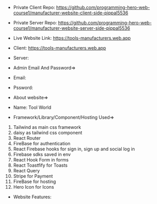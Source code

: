 * Private Client Repo: https://github.com/programming-hero-web-course1/manufacturer-website-client-side-pippal5536
* Private Server Repo: https://github.com/programming-hero-web-course1/manufacturer-website-server-side-pippal5536

* Live Website Link: https://tools-manufacturers.web.app
* Client: https://tools-manufacturers.web.app
* Server:

* Admin Email And Password=>
 * Email:
 * Pssword:


* About website=>
* Name: Tool World
* Framework/Library/Component/Hosting Used=>

1) Tailwind  as main css framework
2) daisy  as tailwind css component
3) React Router  
4) FireBase  for authentication
5) React Firebase hooks  for sign in, sign up and social log in
6) Firebase sdks saved in env
7) React Hook Form  in forms
8) React Toastfify  for Toasts
9) React Query 
10) Stripe for Payment
11) FireBase  for hosting
12) Hero Icon for Icons




* Website Features:

